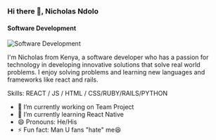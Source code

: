 ### Hi there 👋, Nicholas Ndolo
#### Software Development
![Software Development](https://cdn.pixabay.com/photo/2016/11/18/00/32/programming-1833058_960_720.png)

I'm Nicholas from Kenya, a  software developer who has a passion for technology in developing innovative solutions that solve real world problems. I enjoy solving problems and learning new languages and frameworks like react and rails.

Skills: REACT / JS / HTML / CSS/RUBY/RAILS/PYTHON

- 🔭 I’m currently working on Team Project 
- 🌱 I’m currently learning React Native 
- 😄 Pronouns: He/His 
- ⚡ Fun fact: Man U fans "hate" me😆 












